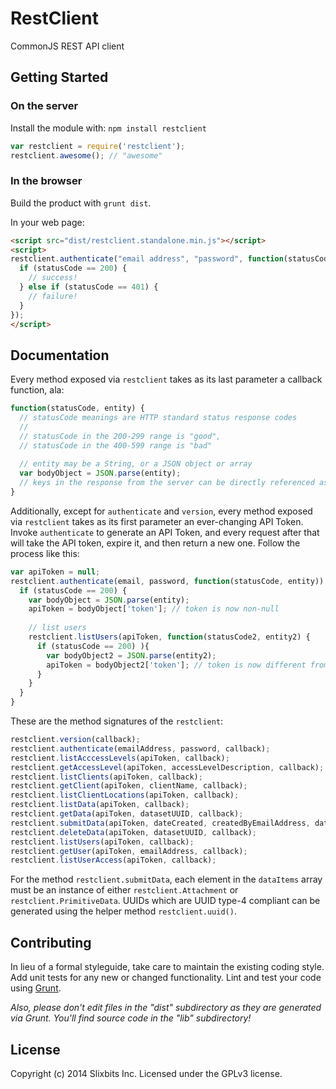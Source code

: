 # RestClient

CommonJS REST API client

## Getting Started
### On the server
Install the module with: `npm install restclient`

```javascript
var restclient = require('restclient');
restclient.awesome(); // "awesome"
```

### In the browser
Build the product with `grunt dist`.

[min]: `restclient.standalone.min.js`
[max]: `restclient.standalone.js`

In your web page:

```html
<script src="dist/restclient.standalone.min.js"></script>
<script>
restclient.authenticate("email address", "password", function(statusCode, entity) {
  if (statusCode == 200) { 
    // success!
  } else if (statusCode == 401) { 
    // failure!
  }
});
</script>
```


## Documentation
Every method exposed via `restclient` takes as its last parameter a callback function, ala:
```javascript
function(statusCode, entity) {
  // statusCode meanings are HTTP standard status response codes
  //
  // statusCode in the 200-299 range is "good",
  // statusCode in the 400-599 range is "bad"
  
  // entity may be a String, or a JSON object or array
  var bodyObject = JSON.parse(entity);
  // keys in the response from the server can be directly referenced as properties of bodyObject
}
```

Additionally, except for `authenticate` and `version`, every method exposed via `restclient` takes as its first parameter an ever-changing API Token. Invoke `authenticate` to generate an API Token, and every request after that will take the API token, expire it, and then return a new one. Follow the process like this:
```javascript
var apiToken = null;
restclient.authenticate(email, password, function(statusCode, entity)) {
  if (statusCode == 200) {
    var bodyObject = JSON.parse(entity);
    apiToken = bodyObject['token']; // token is now non-null
    
    // list users
    restclient.listUsers(apiToken, function(statusCode2, entity2) {
      if (statusCode == 200) ){
        var bodyObject2 = JSON.parse(entity2);
        apiToken = bodyObject2['token']; // token is now different from last request
      }
    }
  }
}
```

These are the method signatures of the `restclient`:
```javascript
restclient.version(callback);
restclient.authenticate(emailAddress, password, callback);
restclient.listAcccessLevels(apiToken, callback);
restclient.getAccessLevel(apiToken, accessLevelDescription, callback);
restclient.listClients(apiToken, callback);
restclient.getClient(apiToken, clientName, callback);
restclient.listClientLocations(apiToken, callback);
restclient.listData(apiToken, callback);
restclient.getData(apiToken, datasetUUID, callback);
restclient.submitData(apiToken, dateCreated, createdByEmailAddress, dataItems, callback);
restclient.deleteData(apiToken, datasetUUID, callback);
restclient.listUsers(apiToken, callback);
restclient.getUser(apiToken, emailAddress, callback);
restclient.listUserAccess(apiToken, callback);
```

For the method `restclient.submitData`, each element in the `dataItems` array must be an instance of either `restclient.Attachment` or `restclient.PrimitiveData`. UUIDs which are UUID type-4 compliant can be generated using the helper method `restclient.uuid()`.

## Contributing
In lieu of a formal styleguide, take care to maintain the existing coding style. Add unit tests for any new or changed functionality. Lint and test your code using [Grunt](http://gruntjs.com/).

_Also, please don't edit files in the "dist" subdirectory as they are generated via Grunt. You'll find source code in the "lib" subdirectory!_

## License
 
 Copyright (c) 2014 Slixbits Inc. Licensed under the GPLv3 license.
